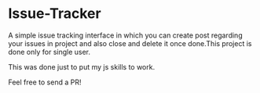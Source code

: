 # Issue-Tracker
A simple issue tracking interface in which you can create post regarding your issues in project and also close and delete it once done.This project is done only for single user.

This was done just to put my js skills to work. 

Feel free to send a PR!
